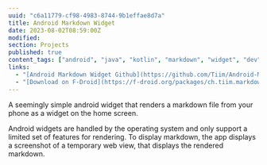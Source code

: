 ```yaml
---
uuid: "c6a11779-cf98-4983-8744-9b1effae8d7a"
title: Android Markdown Widget
date: 2023-08-02T08:59:00Z
modified:
section: Projects
published: true
content_tags: ["android", "java", "kotlin", "markdown", "widget", "dev"]
links:
  - "[Android Markdown Widget Github](https://github.com/Tiim/Android-Markdown-Widget)"
  - "[Download on F-Droid](https://f-droid.org/packages/ch.tiim.markdown_widget/)"
---
```


A seemingly simple android widget that renders a markdown file from your phone as a widget on the home screen.

Android widgets are handled by the operating system and only support a limited set of features for rendering.
To display markdown, the app displays a screenshot of a temporary web view, that displays the rendered markdown.
